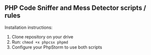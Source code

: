 ## PHP Code Sniffer and Mess Detector scripts / rules

Installation instructions:

1. Clone repository on your drive
2. Run: `chmod +x phpcsx phpmd`
3. Configure your PhpStorm to use both scripts